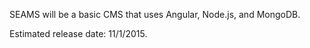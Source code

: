 SEAMS will be a basic CMS that uses Angular, Node.js, and MongoDB.

Estimated release date: 11/1/2015.
